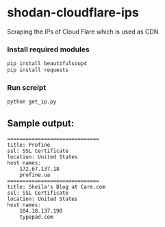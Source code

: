 # shodan-cloudflare-ips
Scraping the IPs of Cloud Flare which is used as CDN



### Install required modules
```bash
pip install beautifulsoup4
pip install requests 
```

### Run screipt
```bash
python get_ip.py
```

## Sample output:
```
==============================
title: Profine
ssl: SSL Certificate
location: United States
host names:
    172.67.137.18
    profine.ua
==============================
title: Sheila's Blog at Care.com
ssl: SSL Certificate
location: United States
host names:
    104.18.137.190
    typepad.com
```
